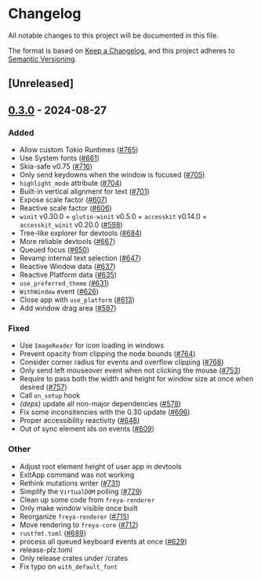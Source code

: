 # Changelog
All notable changes to this project will be documented in this file.

The format is based on [Keep a Changelog](https://keepachangelog.com/en/1.0.0/),
and this project adheres to [Semantic Versioning](https://semver.org/spec/v2.0.0.html).

## [Unreleased]

## [0.3.0](https://github.com/marc2332/freya/compare/freya-renderer-v0.2.1...freya-renderer-v0.3.0) - 2024-08-27

### Added
- Allow custom Tokio Runtimes ([#765](https://github.com/marc2332/freya/pull/765))
- Use System fonts ([#661](https://github.com/marc2332/freya/pull/661))
- Skia-safe v0.75 ([#716](https://github.com/marc2332/freya/pull/716))
- Only send keydowns when the window is focused ([#705](https://github.com/marc2332/freya/pull/705))
- `highlight_mode` attribute ([#704](https://github.com/marc2332/freya/pull/704))
- Built-in vertical alignment for text ([#701](https://github.com/marc2332/freya/pull/701))
- Expose scale factor ([#607](https://github.com/marc2332/freya/pull/607))
- Reactive scale factor ([#606](https://github.com/marc2332/freya/pull/606))
- `winit` v0.30.0 + `glutin-winit` v0.5.0 + `accesskit` v0.14.0 + `accesskit_winit` v0.20.0  ([#598](https://github.com/marc2332/freya/pull/598))
- Tree-like explorer for devtools ([#684](https://github.com/marc2332/freya/pull/684))
- More reliable devtools ([#667](https://github.com/marc2332/freya/pull/667))
- Queued focus ([#650](https://github.com/marc2332/freya/pull/650))
- Revamp internal text selection ([#647](https://github.com/marc2332/freya/pull/647))
- Reactive Window data ([#637](https://github.com/marc2332/freya/pull/637))
- Reactive Platform data ([#635](https://github.com/marc2332/freya/pull/635))
- `use_preferred_theme` ([#631](https://github.com/marc2332/freya/pull/631))
- `WithWindow` event ([#626](https://github.com/marc2332/freya/pull/626))
- Close app with `use_platform` ([#613](https://github.com/marc2332/freya/pull/613))
- Add window drag area ([#597](https://github.com/marc2332/freya/pull/597))

### Fixed
- Use `ImageReader` for icon loading in windows
- Prevent opacity from clipping the node bounds ([#764](https://github.com/marc2332/freya/pull/764))
- Consider corner radius for events and overflow clipping ([#768](https://github.com/marc2332/freya/pull/768))
- Only send left mouseover event when not clicking the mouse ([#753](https://github.com/marc2332/freya/pull/753))
- Require to pass both the width and height for window size at once when desired ([#757](https://github.com/marc2332/freya/pull/757))
- Call `on_setup` hook
- *(deps)* update all non-major dependencies ([#578](https://github.com/marc2332/freya/pull/578))
- Fix some inconsitencies with the 0.30 update ([#696](https://github.com/marc2332/freya/pull/696))
- Proper accessibility reactivity ([#648](https://github.com/marc2332/freya/pull/648))
- Out of sync element ids on events ([#609](https://github.com/marc2332/freya/pull/609))

### Other
- Adjust root element height of user app in devtools
- ExitApp command was not working
- Rethink mutations writer ([#731](https://github.com/marc2332/freya/pull/731))
- Simplify the `VirtualDOM` polling ([#729](https://github.com/marc2332/freya/pull/729))
- Clean up some code from `freya-renderer`
- Only make window visible once built
- Reorganize `freya-renderer` ([#715](https://github.com/marc2332/freya/pull/715))
- Move rendering to `freya-core` ([#712](https://github.com/marc2332/freya/pull/712))
- `rustfmt.toml` ([#689](https://github.com/marc2332/freya/pull/689))
- process all queued keyboard events at once ([#629](https://github.com/marc2332/freya/pull/629))
- release-plz.toml
- Only release crates under /crates
- Fix typo on `with_default_font`
